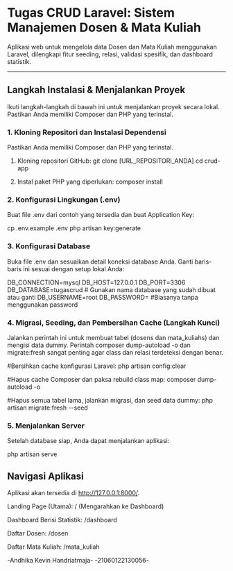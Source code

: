 # Tugas CRUD Laravel: Sistem Manajemen Dosen & Mata Kuliah

Aplikasi web untuk mengelola data Dosen dan Mata Kuliah menggunakan Laravel, dilengkapi fitur seeding, relasi, validasi spesifik, dan dashboard statistik.

---

## Langkah Instalasi & Menjalankan Proyek

Ikuti langkah-langkah di bawah ini untuk menjalankan proyek secara lokal.
Pastikan Anda memiliki Composer dan PHP yang terinstal.


### 1. Kloning Repositori dan Instalasi Dependensi

Pastikan Anda memiliki Composer dan PHP yang terinstal.
1. Kloning repositori GitHub:
git clone [URL_REPOSITORI_ANDA]
cd crud-app

2. Instal paket PHP yang diperlukan:
composer install

### 2. Konfigurasi Lingkungan (.env)
Buat file .env dari contoh yang tersedia dan buat Application Key:

cp .env.example .env
php  artisan key:generate


### 3. Konfigurasi Database
Buka file .env dan sesuaikan detail koneksi database Anda.
Ganti baris-baris ini sesuai dengan setup lokal Anda:

DB_CONNECTION=mysql
DB_HOST=127.0.0.1
DB_PORT=3306
DB_DATABASE=tugascrud  # Gunakan nama database yang sudah dibuat atau ganti
DB_USERNAME=root
DB_PASSWORD=  #Biasanya tanpa menggunakan password


### 4. Migrasi, Seeding, dan Pembersihan Cache (Langkah Kunci)
Jalankan perintah ini untuk membuat tabel (dosens dan mata_kuliahs) dan mengisi data dummy. Perintah composer dump-autoload -o dan migrate:fresh sangat penting agar class dan relasi terdeteksi dengan benar.

#Bersihkan cache konfigurasi Laravel:
php artisan config:clear

#Hapus cache Composer dan paksa rebuild class map:
composer dump-autoload -o

#Hapus semua tabel lama, jalankan migrasi, dan seed data dummy:
php artisan migrate:fresh --seed


### 5. Menjalankan Server
Setelah database siap, Anda dapat menjalankan aplikasi:

php artisan serve


## Navigasi Aplikasi
Aplikasi akan tersedia di http://127.0.0.1:8000/.

Landing Page (Utama): / (Mengarahkan ke Dashboard)

Dashboard Berisi Statistik: /dashboard

Daftar Dosen: /dosen

Daftar Mata Kuliah: /mata_kuliah



-Andhika Kevin Handriatmaja-
-21060122130056-
